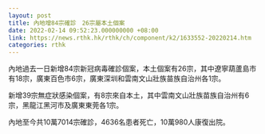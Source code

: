 ```yaml
---
layout: post
title: 內地增84宗確診　26宗屬本土個案
date: 2022-02-14 09:52:23.000000000 +08:00
link: https://news.rthk.hk/rthk/ch/component/k2/1633552-20220214.htm
categories: rthk
---
```


內地過去一日新增84宗新冠病毒確診個案，本土個案有26宗，其中遼寧葫蘆島市有18宗，廣東百色市6宗，廣東深圳和雲南文山壯族苗族自治州各1宗。

新增39宗無症狀感染個案，有8宗來自本土，其中雲南文山壯族苗族自治州有6宗，黑龍江黑河市及廣東東莞各1宗。

內地至今共10萬7014宗確診，4636名患者死亡，10萬980人康復出院。
